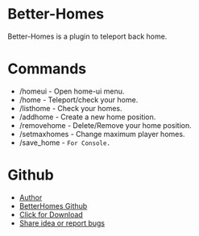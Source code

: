 
# Better-Homes
Better-Homes is a plugin to teleport back home.

# Commands
* /homeui - Open home-ui menu.
* /home - Teleport/check your home.
* /listhome - Check your homes.
* /addhome - Create a new home position.
* /removehome - Delete/Remove your home position.
* /setmaxhomes - Change maximum player homes.
* /save_home - `For Console.`


# Github
* [Author](https://github.com/ItzCandra23)
* [BetterHomes Github](https://github.com/ItzCandra23/better-homes)
* [Click for Download](https://github.com/ItzCandra23/better-homes/archive/refs/heads/main.zip)
* [Share idea or report bugs](https://github.com/ItzCandra23/better-homes/issues/new)

